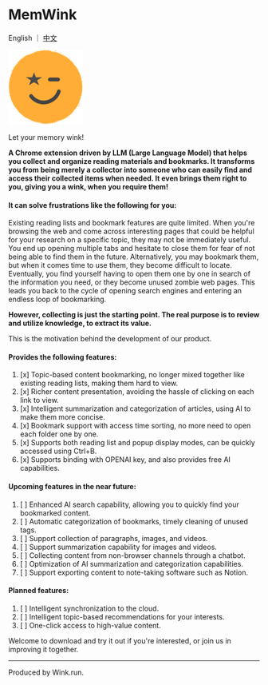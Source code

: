 # MemWink

English ｜ [中文](README-cn.md)

<img src="../profile/img.png" alt="Image" width="150" height="150">



Let your memory wink!

**A Chrome extension driven by LLM (Large Language Model) that helps you collect and organize reading materials and bookmarks. It transforms you from being merely a collector into someone who can easily find and access their collected items when needed. It even brings them right to you, giving you a wink, when you require them!**

#### It can solve frustrations like the following for you:

Existing reading lists and bookmark features are quite limited. When you're browsing the web and come across interesting pages that could be helpful for your research on a specific topic, they may not be immediately useful. You end up opening multiple tabs and hesitate to close them for fear of not being able to find them in the future. Alternatively, you may bookmark them, but when it comes time to use them, they become difficult to locate. Eventually, you find yourself having to open them one by one in search of the information you need, or they become unused zombie web pages. This leads you back to the cycle of opening search engines and entering an endless loop of bookmarking.

**However, collecting is just the starting point. The real purpose is to review and utilize knowledge, to extract its value.**

This is the motivation behind the development of our product.

#### Provides the following features:

1. [x] Topic-based content bookmarking, no longer mixed together like existing reading lists, making them hard to view.
2. [x] Richer content presentation, avoiding the hassle of clicking on each link to view.
3. [x] Intelligent summarization and categorization of articles, using AI to make them more concise.
4. [x] Bookmark support with access time sorting, no more need to open each folder one by one.
5. [x] Supports both reading list and popup display modes, can be quickly accessed using Ctrl+B.
6. [x] Supports binding with OPENAI key, and also provides free AI capabilities.

#### Upcoming features in the near future:

1. [ ] Enhanced AI search capability, allowing you to quickly find your bookmarked content.
2. [ ] Automatic categorization of bookmarks, timely cleaning of unused tags.
3. [ ] Support collection of paragraphs, images, and videos.
4. [ ] Support summarization capability for images and videos.
5. [ ] Collecting content from non-browser channels through a chatbot.
6. [ ] Optimization of AI summarization and categorization capabilities.
7. [ ] Support exporting content to note-taking software such as Notion.

#### Planned features:

1. [ ] Intelligent synchronization to the cloud.
2. [ ] Intelligent topic-based recommendations for your interests.
3. [ ] One-click access to high-value content.

Welcome to download and try it out if you're interested, or join us in improving it together.

---
Produced by Wink.run.
